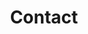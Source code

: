 ---
# An instance of the Contact widget.
# Documentation: https://wowchemy.com/docs/page-builder/
widget: contact

# This file represents a page section.
headless: true

# Order that this section appears on the page.
weight: 10

title: Contact
subtitle:

content:
  # Contact (edit or remove options as required)

  email: 
  phone: 
  address:
    street: Herdieckstr. 5b
    city: Datteln
    region: 
    postcode: '45711'
    country: Germany
    country_code: DE
  coordinates:
    latitude: '51.642279947865966'
    longitude: '7.336994169102089'
  directions: 
  office_hours:
  appointment_url:
  #contact_links:
  #  - icon: comments
  #    icon_pack: fas
  #    name: Discuss on Forum
  #    link: 'https://discourse.gohugo.io'

  # Automatically link email and phone or display as text?
  autolink: true

  # Email form provider
  form:
    provider:
    formspree:
      id:
    netlify:
      # Enable CAPTCHA challenge to reduce spam?
      captcha: false

design:
  columns: '1'
---